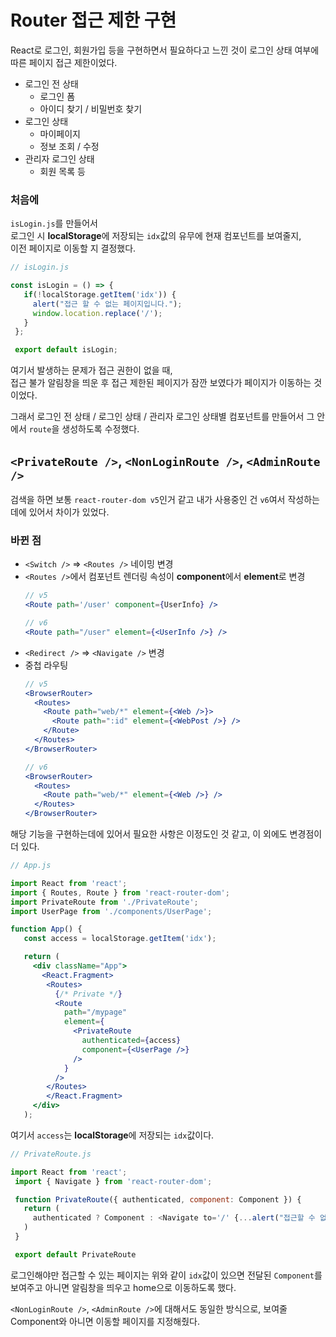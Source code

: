 # Router 접근 제한 구현

React로 로그인, 회원가입 등을 구현하면서 필요하다고 느낀 것이 로그인 상태 여부에 따른 페이지 접근 제한이었다.

- 로그인 전 상태
  - 로그인 폼
  - 아이디 찾기 / 비밀번호 찾기
- 로그인 상태
  - 마이페이지
  - 정보 조회 / 수정
- 관리자 로그인 상태
  - 회원 목록 등

### 처음에
`isLogin.js`를 만들어서 <br/>
로그인 시 **localStorage**에 저장되는 `idx`값의 유무에 현재 컴포넌트를 보여줄지, <Br/>
이전 페이지로 이동할 지 결정했다.

```jsx
// isLogin.js

const isLogin = () => {
   if(!localStorage.getItem('idx')) {
     alert("접근 할 수 없는 페이지입니다.");
     window.location.replace('/');
   }
 };

 export default isLogin;
```

여기서 발생하는 문제가 접근 권한이 없을 때,<br/>
접근 불가 알림창을 띄운 후 접근 제한된 페이지가 잠깐 보였다가 페이지가 이동하는 것이었다.

그래서 로그인 전 상태 / 로그인 상태 / 관리자 로그인 상태별 컴포넌트를 만들어서 그 안에서 `route`을 생성하도록 수정했다.

## `<PrivateRoute />`, `<NonLoginRoute />`, `<AdminRoute />`

검색을 하면 보통 `react-router-dom v5`인거 같고 내가 사용중인 건 `v6`여서 작성하는데에 있어서 차이가 있었다.

### 바뀐 점
- `<Switch />` => `<Routes />` 네이밍 변경
- `<Routes />`에서 컴포넌트 렌더링 속성이 **component**에서 **element**로 변경
    ```jsx
    // v5
    <Route path='/user' component={UserInfo} />

    // v6
    <Route path="/user" element={<UserInfo />} />
    ```
- `<Redirect />` => `<Navigate />` 변경
- 중첩 라우팅
    ```jsx
    // v5
    <BrowserRouter>
      <Routes>
        <Route path="web/*" element={<Web />}>
          <Route path=":id" element={<WebPost />} />
        </Route>
      </Routes>
    </BrowserRouter>

    // v6
    <BrowserRouter>
      <Routes>
        <Route path="web/*" element={<Web />} />
      </Routes>
    </BrowserRouter>
    ```

해당 기능을 구현하는데에 있어서 필요한 사항은 이정도인 것 같고, 이 외에도 변경점이 더 있다.

```jsx
// App.js

import React from 'react';
import { Routes, Route } from 'react-router-dom';
import PrivateRoute from './PrivateRoute';
import UserPage from './components/UserPage';

function App() {
   const access = localStorage.getItem('idx');

   return (
     <div className="App">
       <React.Fragment>
        <Routes>
          {/* Private */}
          <Route
            path="/mypage"
            element={
              <PrivateRoute 
                authenticated={access}
                component={<UserPage />}
              />
            }
          />
        </Routes>
        </React.Fragment>
     </div>
   );
```
여기서 `access`는 **localStorage**에 저장되는 `idx`값이다.

```jsx
// PrivateRoute.js

import React from 'react';
 import { Navigate } from 'react-router-dom';

 function PrivateRoute({ authenticated, component: Component }) {
   return (
     authenticated ? Component : <Navigate to='/' {...alert("접근할 수 없는 페이지입니다.")} />
   )
 }

 export default PrivateRoute 
```
로그인해야만 접근할 수 있는 페이지는 위와 같이 `idx`값이 있으면 전달된 `Component`를 보여주고 아니면 알림창을 띄우고 home으로 이동하도록 했다.

`<NonLoginRoute />`, `<AdminRoute />`에 대해서도 동일한 방식으로, 보여줄 Component와 아니면 이동할 페이지를 지정해줬다.